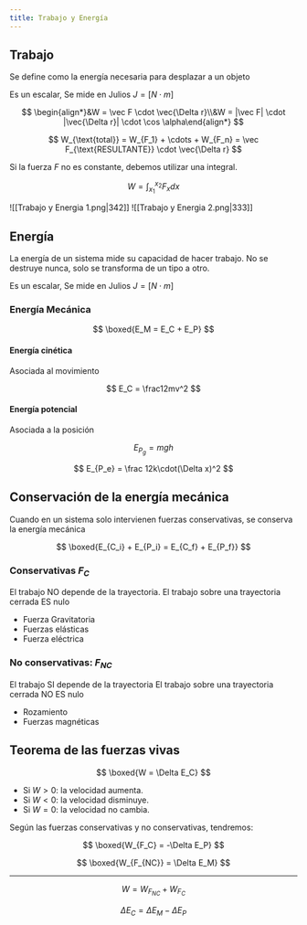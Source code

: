 ```yaml
---
title: Trabajo y Energía
---
```


## Trabajo

Se define como la energía necesaria para desplazar a un objeto

Es un escalar, Se mide en Julios $J = [N\cdot m]$

$$
\begin{align*}&W = \vec F \cdot \vec{\Delta r}\\&W = |\vec F| \cdot |\vec{\Delta r}| \cdot \cos \alpha\end{align*}
$$

$$
W_{\text{total}} = W_{F_1} + \cdots + W_{F_n} = \vec F_{\text{RESULTANTE}} \cdot \vec{\Delta r}
$$

Si la fuerza $F$ no es constante, debemos utilizar una integral.

$$
\displaystyle W = \int_{x_1}^{x_2} F_x dx
$$

![[Trabajo y Energia 1.png|342]] ![[Trabajo y Energia 2.png|333]]

## Energía

La energía de un sistema mide su capacidad de hacer trabajo. No se destruye nunca, solo se transforma de un tipo a otro.

Es un escalar, Se mide en Julios $J = [N\cdot m]$

### Energía Mecánica

$$
\boxed{E_M = E_C + E_P}
$$

#### Energía cinética

Asociada al movimiento

$$
E_C = \frac12mv^2
$$

#### Energía potencial

Asociada a la posición

$$
E_{P_g} = mgh
$$

$$
E_{P_e} = \frac 12k\cdot(\Delta x)^2
$$

## Conservación de la energía mecánica

Cuando en un sistema solo intervienen fuerzas conservativas, se conserva la energía mecánica

$$
\boxed{E_{C_i} + E_{P_i}  = E_{C_f} + E_{P_f}}
$$

### Conservativas $F_C$

El trabajo NO depende de la trayectoria. El trabajo sobre una trayectoria cerrada ES nulo

- Fuerza Gravitatoria
- Fuerzas elásticas
- Fuerza eléctrica

### No conservativas: $F_{NC}$

El trabajo SI depende de la trayectoria El trabajo sobre una trayectoria cerrada NO ES nulo

- Rozamiento
- Fuerzas magnéticas

## Teorema de las fuerzas vivas

$$
\boxed{W = \Delta E_C}
$$

- Si $W > 0$: la velocidad aumenta.
- Si $W < 0$: la velocidad disminuye.
- Si $W = 0$: la velocidad no cambia.

Según las fuerzas conservativas y no conservativas, tendremos:

$$
\boxed{W_{F_C} = -\Delta E_P}
$$

$$
\boxed{W_{F_{NC}} = \Delta E_M}
$$

---

$$
W = W_{F_{NC}} + W_{F_C}
$$

$$
\Delta E_C = \Delta E_M - \Delta E_P
$$
